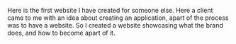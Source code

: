 Here is the first website I have created for someone else. Here a client came to me with an idea about creating an application,
apart of the process was to have a website. So I created a website showcasing what the brand does, and how to become apart of it.
